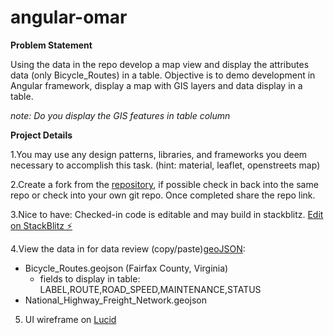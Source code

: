 # angular-omar
**Problem Statement**

Using the data in the repo develop a map view and display the attributes data (only Bicycle_Routes) in a table. Objective is to demo development in Angular framework, display a map with GIS layers and data display in a table. 

*note: Do you display the GIS features in table column*


**Project Details**

1.You may use any design patterns, libraries, and frameworks you deem necessary to accomplish this task. (hint: material, leaflet, openstreets map)

2.Create a fork from the [repository](https://github.com/jeetu-gis/angular-omar), if possible check in back into the same repo or check into your own git repo. Once completed share the repo link.

3.Nice to have: Checked-in code is editable and may build in stackblitz. [Edit on StackBlitz ⚡️](https://stackblitz.com/edit/angular-pyj3sf)

4.View the data in for data review (copy/paste)[geoJSON](https://geojson.tools):
- Bicycle_Routes.geojson (Fairfax County, Virginia)
  - fields to display in table:   LABEL,ROUTE,ROAD_SPEED,MAINTENANCE,STATUS
- National_Highway_Freight_Network.geojson

5. UI wireframe on [Lucid](https://lucid.app/lucidspark/3804a42d-9cb3-4ab3-b570-c7f6b5fd4d07/edit?viewport_loc=-8%2C-8%2C1920%2C880%2C0_0&invitationId=inv_5e8909cb-0630-4eab-8b54-45fd38e9e2d6)




